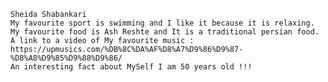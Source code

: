 
    Sheida Shabankari
    My favourite sport is swimming and I like it because it is relaxing.
    My favourite food is Ash Reshte and It is a traditional persian food.
    A link to a video of My favourite music : https://upmusics.com/%DB%8C%DA%AF%D8%A7%D9%86%D9%87-%D8%A8%D9%85%D9%88%D9%86/
    An interesting fact about MySelf I am 50 years old !!!

